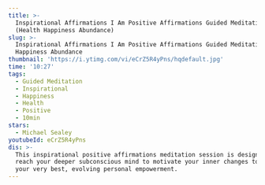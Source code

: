 ```yaml
---
title: >-
  Inspirational Affirmations I Am Positive Affirmations Guided Meditation
  (Health Happiness Abundance)
slug: >-
  Inspirational Affirmations I Am Positive Affirmations Guided Meditation Health
  Happiness Abundance
thumbnail: 'https://i.ytimg.com/vi/eCrZ5R4yPns/hqdefault.jpg'
time: '10:27'
tags:
  - Guided Meditation
  - Inspirational
  - Happiness
  - Health
  - Positive
  - 10min
stars:
  - Michael Sealey
youtubeId: eCrZ5R4yPns
dis: >-
  This inspirational positive affirmations meditation session is designed to
  reach your deeper subconscious mind to motivate your inner changes towards
  your very best, evolving personal empowerment.
---
```


